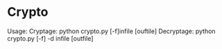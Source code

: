 # Crypto
Usage:
  Cryptage:
    python crypto.py [-f]infile [ouftile]
  Decryptage:
    python crypto.py [-f] -d infile [outfile]
   
